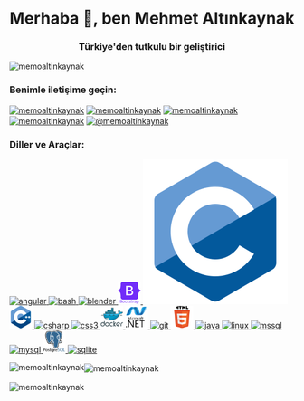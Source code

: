 <h1 align="center">Merhaba 👋, ben Mehmet Altınkaynak</h1>
<h3 align="center">Türkiye'den tutkulu bir geliştirici</h3>

<p align="left"> <img src=" https://komarev.com/ghpvc/?username=memoaltinkaynak&label=Profile%20views&color=0e75b6&style=flat" alt="memoaltinkaynak" /> </p>

<h3 align="left">Benimle iletişime geçin:</h3>
<p align = "left">
<a href = "https://twitter.com/memoaltinkaynak" target = "blank"><img align = "center" src = "https://raw.githubusercontent.com/rahuldkjain" /github-profile-readme-generator/master/src/images/icons/Social/twitter.svg" alt = "memoaltinkaynak" height = "30" genişlik = "40" /></a>
<a href = "https ://linkedin.com/in/memoaltinkaynak" target = "blank"><img align = "center" src = "https://raw.githubusercontent.com/rahuldkjain/github-profile-readme-generator/master/src" /images/icons/Social/linked-in-alt.svg" alt = "memoaltinkaynak" height = "30" genişlik = "40" /></a>
<a href = "https://stackoverflow.com/users /memoaltinkaynak" target = "boş"><img align = "center" src = "https://raw.githubusercontent.com/rahuldkjain/github-profile-readme-generator/master/src/images/icons/Social/stack -overflow.svg" alt = "memoaltinkaynak" height = "30" genişlik = "40" /></a>
<a href = "https://instagram.com/memoaltinkaynak" target = "blank"><img align ="center" src = "https://raw.githubusercontent.com/rahuldkjain/github-profile-readme-generator/master/src/images/icons/Social/instagram.svg" alt = "memoaltinkaynak" height = "30 " width = "40" /></a>
<a href = "https://medium.com/@memoaltinkaynak" target = "blank"><img align = "center" src = "https://raw. githubusercontent.com/rahuldkjain/github-profile-readme-generator/master/src/images/icons/Social/medium.svg" alt = "@memoaltinkaynak" height = "30" genişlik = "40" /></a>
</p>

<h3 align="left">Diller ve Araçlar:</h3>
<p align = "left"> <a href = "https://angular.io" target = "_blank" rel = "noreferrer"> <img src = "https://angular.io/assets/images/logos /angular/angular.svg" alt = "angular" width = "40" height = "40"/> </a> <a href = "https://www.gnu.org/software/bash/" target= "_blank" rel = "noreferrer"> <img src = "https://www.vectorlogo.zone/logos/gnu_bash/gnu_bash-icon.svg" alt = "bash" width = "40" height = "40"/ > </a> <a href = "https://www.blender.org/" target = "_blank" rel = "noreferrer"> <img src = "https://download.blender.org/branding/community /blender_community_badge_white.svg" alt = "blender" width = "40" height = "40"/> </a> <a href = "https://getbootstrap.com" target = "_blank" rel = "noreferrer"> <img src = "https://raw.githubusercontent.com/devicons/devicon/master/icons/bootstrap/bootstrap-plain-wordmark.svg" alt = "bootstrap" width = "40" height = "40"/> </a> <a href = "https://www.cprogramming.com/" target = "_blank" rel = "noreferrer"> <img src = "https://raw.githubusercontent.com/devicons/devicon/ master/icons/c/c-original.svg" alt = "c" genişlik = "40" yükseklik = "40"/> </a> <a href = "https://www.w3schools.com/cpp/ " target = "_blank" rel = "noreferrer"> <img src = "https://raw.githubusercontent.com/devicons/devicon/master/icons/cplusplus/cplusplus-original.svg" alt = "cplusplus" width= "40" yükseklik = "40"/> </a> <a href = "https://www.w3schools.com/cs/" target = "_blank" rel = "noreferrer"> <img src = "https: //raw.githubusercontent.com/devicons/devicon/master/icons/csharp/csharp-original.svg" alt = "csharp" width = "40" height = "40"/> </a> <a href = " https://www.w3schools.com/css/" target = "_blank" rel = "noreferrer"> <img src = "https://raw.githubusercontent.com/devicons/devicon/master/icons/css3/css3 -original-wordmark.svg" alt = "css3" width = "40" height = "40"/> </a> <a href = "https://www.docker.com/" target = "_blank" rel ="noreferrer"> <img src="https://raw.githubusercontent.com/devicons/devicon/master/icons/docker/docker-original-wordmark.svg" alt = "docker" width = "40" height = "40"/> </a> <a href = "https://dotnet.microsoft.com/" target = "_blank" rel = "noreferrer"> <img src = "https://raw.githubusercontent.com/devicons/devicon/master/icons/dot-net/dot-net-original-wordmark.svg" alt = "dotnet" width = "40" yükseklik = " 40"/> </a> <a href = "https://git-scm.com/" target = "_blank" rel = "noreferrer"> <img src = "https://www.vectorlogo.zone/ logos/git-scm/git-scm-icon.svg" alt = "git" width = "40" height = "40"/> </a> <a href = "https://www.w3.org/ html/" target = "_blank" rel = "noreferrer"> <img src = "https://raw.githubusercontent.com/devicons/devicon/master/icons/html5/html5-original-wordmark.svg" alt = " html5" width = "40" height = "40"/> </a> <a href = "https://www.java.com" target = "_blank" rel = "noreferrer"> <img src = "https ://raw.githubusercontent.com/devicons/devicon/master/icons/java/java-original.svg" alt = "java" width = "40" height = "40"/> </a> <a href= "https://www.linux.org/" target = "_blank" rel = "noreferrer"> <img src = "https://raw.githubusercontent.com/devicons/devicon/master/icons/linux/linux- orijinal.svg" alt = "linux" width = "40" height = "40"/> </a> <a href = "https://www.microsoft.com/en-us/sql-server" target= "_blank" rel = "noreferrer"> <img src = "https://www.svgrepo.com/show/303229/microsoft-sql-server-logo.svg" alt = "mssql" width = "40" yükseklik = "40"/> </a> <a href = "https://www.mysql.com/" target = "_blank" rel = "noreferrer"> <img src = "https://raw.githubusercontent.com /devicons/devicon/master/icons/mysql/mysql-original-wordmark.svg" alt = "mysql" width = "40" height = "40"/> </a> <a href = "https://www .postgresql.org" target = "_blank" rel = "noreferrer"> <img src = "https://raw.githubusercontent.com/devicons/devicon/master/icons/postgresql/postgresql-original-wordmark.svg" alt ="postgresql" width = "40" height = "40"/> </a> <a href = "https://www.sqlite.org/" target = "_blank" rel = "noreferrer"> <img src ="https://www.vectorlogo.zone/logos/sqlite/sqlite-icon.svg" alt = "sqlite" genişlik = "40" yükseklik = "40"/> </a> </p>

<p><img align = "left" src = "https://github-readme-stats.vercel.app/api/top-langs?username=memoaltinkaynak&show_icons=true&locale=en&layout=compact" alt = "memoaltinkaynak" /> </p>

<p> <img align = "center" src = "https://github-readme-stats.vercel.app/api?username=memoaltinkaynak&show_icons=true&locale=en" alt = "memoaltinkaynak" /> </p>

<p><img align = "center" src = "https://github-readme-streak-stats.herokuapp.com/?user=memoaltinkaynak&" alt = "memoaltinkaynak" /></p>
